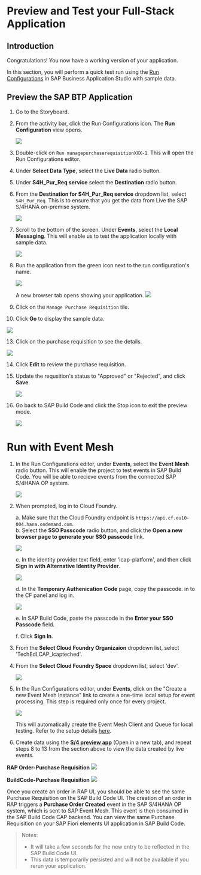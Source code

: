 # Preview and Test your Full-Stack Application

## Introduction

Congratulations! You now have a working version of your application. 

In this section, you will perform a quick test run using the [Run Configurations](https://help.sap.com/docs/bas/developing-business-applications-using-productivity-tools/testing-applications?q=run%20and%20debug) in SAP Business Application Studio with sample data.

## Preview the SAP BTP Application

1. Go to the Storyboard.

2. From the activity bar, click the Run Configurations icon. The **Run Configuration** view opens.

   ![](images/Run_001.png)

3. Double-click on `Run managepurchaserequisitionXXX-1`. This will open the Run Configurations editor.
3. Under **Select Data Type**, select the **Live Data** radio button.
4. Under **S4H_Pur_Req service** select the **Destination** radio button.
5. From the **Destination for S4H_Pur_Req service** dropdown list, select `S4H_Pur_Req`. This is to ensure that you get the data from Live the SAP S/4HANA on-premise system.

    ![](images/Run_003.png)

7. Scroll to the bottom of the screen. Under **Events**, select the **Local Messaging**. This will enable us to test the application locally with sample data.

   ![](images/Run_002.png)

8. Run the application from the green icon next to the run configuration's name.

   ![](images/Run_004.png)

   A new browser tab opens showing your application.
   ![](images/Run_App_001.png)

10. Click on the `Manage Purchase Requisition` tile.
11. Click **Go** to display the sample data.

   ![](images/Run_App_002.png)

13. Click on the purchase requisition to see the details.

   ![](images/Run_002_1.png)

14. Click **Edit** to review the purchase requisition.
15. Update the requsition's status to "Approved" or "Rejected", and click **Save**.

    ![](images/Run_002_2.png)
    
17. Go back to SAP Build Code and click the Stop icon to exit the preview mode.

    ![](images/Run_App_003.png)

# Run with Event Mesh

1. In the Run Configurations editor, under **Events**, select the **Event Mesh** radio button. This will enable the project to test events in SAP Build Code. You will be able to recieve events from the connected SAP S/4HANA OP system. 

   ![](images/Run_EventMesh.png)

3. When prompted, log in to Cloud Foundry.
   
      a. Make sure that the Cloud Foundry endpoint is  `https://api.cf.eu10-004.hana.ondemand.com`.<br>
      b. Select the **SSO Passcode** radio button, and click the **Open a new browser page to generate your SSO passcode** link.

      ![](images/CF.png)

      c. In the identity provider text field, enter 'lcap-platform', and then click **Sign in with Alternative Identity Provider**.
   
      ![](images/GetSSO.png)

      d. In the **Temporary Authenication Code** page, copy the passcode. in to the CF panel and log in.

      ![](images/SSOCode.png)

      e. In SAP Build Code, paste the passcode in the **Enter your SSO Passcode** field.
   
      f. Click **Sign In**.

6. From the **Select Cloud Foundry Organizaion** dropdown list, select 'TechEdLCAP_lcapteched'.
7. From the **Select Cloud Foundry Space** dropdown list, select 'dev'.

   ![](images/Run_CF_001.png)

7. In the Run Configurations editor, under **Events**, click on the "Create a new Event Mesh Instance" link to create a one-time local setup for event processing. This step is required only once for every project.

   ![](images/EventMesh.png)

   This will automatically create the Event Mesh Client and Queue for local testing. Refer to the setup details [here](../../../buildcode/exercises/ex6/appendix.md).

5. Create data using the **[S/4 preview app](https://github.com/SAP-samples/teched2023-AD267/tree/main/exercises/rap/exercises/ex3#exercise-36-check-your-preview-application)** (Open in a new tab), and repeat steps 8 to 13 from the section above to view the data created by live events.

**RAP Order-Purchase Requisition**
![](images/RunApp_RAP.png)

**BuildCode-Purchase Requisition**
![](images/RunApp_BuildCode.png)

Once you create an order in RAP UI, you should be able to see the same Purchase Requisition on the SAP Build Code UI. The creation of an order in RAP triggers a **Purchase Order Created** event in the SAP S/4HANA OP system, which is sent to SAP Event Mesh. This event is then consumed in the SAP Build Code CAP backend. You can view the same Purchase Requisition on your SAP Fiori elements UI application in SAP Build Code.

> Notes: <br>
>  - It will take a few seconds for the new entry to be reflected in the SAP Build Code UI.
>  - This data is temporarily persisted and will not be available if you rerun your application.


